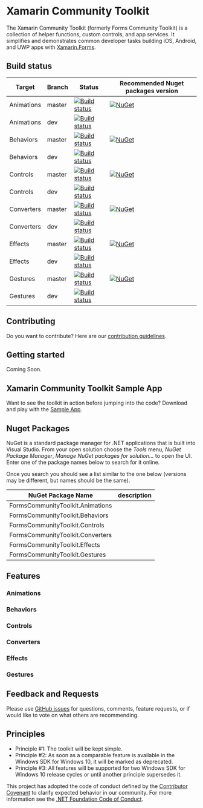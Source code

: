 Xamarin Community Toolkit
===========

The Xamarin Community Toolkit (formerly Forms Community Toolkit) is a collection of helper functions, custom controls, and app services. It simplifies and demonstrates common developer tasks building iOS, Android, and UWP apps with [Xamarin.Forms](https://github.com/xamarin/Xamarin.Forms).

## Build status

| Target | Branch | Status | Recommended Nuget packages version |
| ------ | ------ | ------ | ------ |
| Animations | master | [![Build status](https://ci.appveyor.com/api/projects/status/mo63rolpvxh8frbr/branch/master?svg=true)](https://ci.appveyor.com/project/FormsCommunityToolkit/animations/branch/master) | [![NuGet](https://img.shields.io/nuget/v/FormsCommunityToolkit.Animations.svg?label=NuGet)](https://www.nuget.org/packages/FormsCommunityToolkit.Animations/) |
| Animations | dev | [![Build status](https://ci.appveyor.com/api/projects/status/mo63rolpvxh8frbr/branch/dev?svg=true)](https://ci.appveyor.com/project/FormsCommunityToolkit/animations/branch/dev) | |
| Behaviors | master | [![Build status](https://ci.appveyor.com/api/projects/status/7biielmyt0u7assc/branch/master?svg=true)](https://ci.appveyor.com/project/FormsCommunityToolkit/behaviors/branch/master) | [![NuGet](https://img.shields.io/nuget/v/FormsCommunityToolkit.Behaviors.svg?label=NuGet)](https://www.nuget.org/packages/FormsCommunityToolkit.Behaviors/) |
| Behaviors | dev | [![Build status](https://ci.appveyor.com/api/projects/status/7biielmyt0u7assc/branch/dev?svg=true)](https://ci.appveyor.com/project/FormsCommunityToolkit/behaviors/branch/dev) | |
| Controls | master | [![Build status](https://ci.appveyor.com/api/projects/status/4vfyejrlgi6a6p3n/branch/master?svg=true)](https://ci.appveyor.com/project/FormsCommunityToolkit/controls/branch/master) | [![NuGet](https://img.shields.io/nuget/v/FormsCommunityToolkit.Controls.svg?label=NuGet)](https://www.nuget.org/packages/FormsCommunityToolkit.Controls/) |
| Controls | dev | [![Build status](https://ci.appveyor.com/api/projects/status/4vfyejrlgi6a6p3n/branch/dev?svg=true)](https://ci.appveyor.com/project/FormsCommunityToolkit/controls/branch/dev) | |
| Converters | master | [![Build status](https://ci.appveyor.com/api/projects/status/a2a4mah2fk8xicm7/branch/master?svg=true)](https://ci.appveyor.com/project/FormsCommunityToolkit/converters/branch/master) | [![NuGet](https://img.shields.io/nuget/v/FormsCommunityToolkit.Converters.svg?label=NuGet)](https://www.nuget.org/packages/FormsCommunityToolkit.Converters/) |
| Converters | dev | [![Build status](https://ci.appveyor.com/api/projects/status/a2a4mah2fk8xicm7/branch/dev?svg=true)](https://ci.appveyor.com/project/FormsCommunityToolkit/converters/branch/master) | |
| Effects | master | [![Build status](https://ci.appveyor.com/api/projects/status/0k37svpmjx8l6ctg/branch/master?svg=true)](https://ci.appveyor.com/project/FormsCommunityToolkit/effects/branch/master) | [![NuGet](https://img.shields.io/nuget/v/FormsCommunityToolkit.Effects.svg?label=NuGet)](https://www.nuget.org/packages/FormsCommunityToolkit.Effects/) |
| Effects | dev | [![Build status](https://ci.appveyor.com/api/projects/status/0k37svpmjx8l6ctg/branch/dev?svg=true)](https://ci.appveyor.com/project/FormsCommunityToolkit/effects/branch/dev) | |
| Gestures | master | [![Build status](https://ci.appveyor.com/api/projects/status/yjymobl63rs8qfau/branch/master?svg=true)](https://ci.appveyor.com/project/FormsCommunityToolkit/gestures/branch/master) | [![NuGet](https://img.shields.io/nuget/v/FormsCommunityToolkit.Gestures.svg?label=NuGet)](https://www.nuget.org/packages/FormsCommunityToolkit.Gestures/) |
| Gestures | dev | [![Build status](https://ci.appveyor.com/api/projects/status/yjymobl63rs8qfau/branch/dev?svg=true)](https://ci.appveyor.com/project/FormsCommunityToolkit/gestures/branch/dev) | |

## Contributing
Do you want to contribute? Here are our [contribution guidelines](https://github.com/xamarin/XamarinCommunityToolkit/blob/master/contributing.md).

## Getting started

Coming Soon.

## Xamarin Community Toolkit Sample App

Want to see the toolkit in action before jumping into the code?  Download and play with the [Sample App](/Samples).

## Nuget Packages

NuGet is a standard package manager for .NET applications that is built into Visual Studio. From your open solution choose the *Tools* menu, *NuGet Package Manager*, *Manage NuGet packages for solution...* to open the UI.  Enter one of the package names below to search for it online.

Once you search you should see a list similar to the one below (versions may be different, but names should be the same).

| NuGet Package Name | description |
| --- | --- |
| FormsCommunityToolkit.Animations |  |
| FormsCommunityToolkit.Behaviors |  |
| FormsCommunityToolkit.Controls | |
| FormsCommunityToolkit.Converters |  |
| FormsCommunityToolkit.Effects | |
| FormsCommunityToolkit.Gestures |  |

## Features

### Animations

### Behaviors

### Controls

### Converters

### Effects

### Gestures

## Feedback and Requests

Please use [GitHub issues](https://github.com/xamarin/XamarinCommunityToolkit/issues) for questions, comments, feature requests, or if would like to vote on what others are recommending.

## Principles

 - Principle #1: The toolkit will be kept simple.
 - Principle #2: As soon as a comparable feature is available in the Windows SDK for Windows 10, it will be marked as deprecated.
 - Principle #3: All features will be supported for two Windows SDK for Windows 10 release cycles or until another principle supersedes it.

This project has adopted the code of conduct defined by the [Contributor Covenant](http://contributor-covenant.org/)
to clarify expected behavior in our community.
For more information see the [.NET Foundation Code of Conduct](http://www.dotnetfoundation.org/code-of-conduct). 

